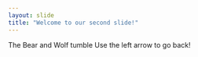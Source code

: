 ```yaml
---
layout: slide
title: "Welcome to our second slide!"
---
```

The Bear and Wolf tumble
Use the left arrow to go back!
